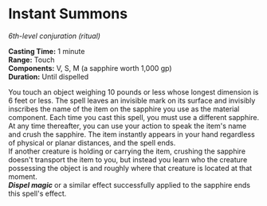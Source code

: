 # Instant Summons 
_6th-level conjuration (ritual)_ 

**Casting Time:** 1 minute    
**Range:** Touch    
**Components:** V, S, M (a sapphire worth 1,000 gp)    
**Duration:** Until dispelled 

You touch an object weighing 10 pounds or less whose longest dimension is 6 feet or less. The spell leaves an invisible mark on its surface and invisibly inscribes the name of the item on the sapphire you use as the material component. Each time you cast this spell, you must use a different sapphire.    
At any time thereafter, you can use your action to speak the item's name and crush the sapphire. The item instantly appears in your hand regardless of physical or planar distances, and the spell ends.    
If another creature is holding or carrying the item, crushing the sapphire doesn't transport the item to you, but instead you learn who the creature possessing the object is and roughly where that creature is located at that moment.    
**_Dispel magic_** or a similar effect successfully applied to the sapphire ends this spell's effect. 
